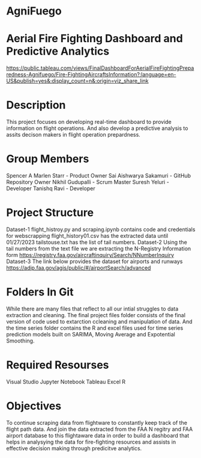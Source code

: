 # AgniFuego

# Aerial Fire Fighting Dashboard and Predictive Analytics
https://public.tableau.com/views/FinalDashboardForAerialFireFightingPreparedness-Agnifuego/Fire-FightingAircraftsInformation?:language=en-US&publish=yes&:display_count=n&:origin=viz_share_link

# Description
This project focuses on developing real-time dashboard to provide information on flight operations. And also develop a predictive analysis to assits decison makers in flight operation prepardness.

# Group Members

Spencer A Marlen Starr - Product Owner 
Sai Aishwarya Sakamuri - GitHub Repository Owner
Nikhil Gudupalli - Scrum Master
Suresh Yeluri - Developer
Tanishq Ravi - Developer

# Project Structure
Dataset-1
flight_histroy.py and scraping.ipynb contains code and credentials for webscrapping
flight_history01.csv has the extracted data until 01/27/2023
tailstouse.txt has the list of tail numbers.
Dataset-2
Using the tail numbers from the text file we are extracting the N-Registry Information form 
https://registry.faa.gov/aircraftinquiry/Search/NNumberInquiry
Dataset-3
The link below provides the dataset for airports and runways
https://adip.faa.gov/agis/public/#/airportSearch/advanced

# Folders In Git
While there are many files that reflect to all our intial struggles to data extraction and cleaning.
The final project files folder consists of the final version of code used to extarction ccleaning and manipulation of data.
And the time series folder contains the R and excel files used for time series prediction models built on SARIMA, Moving Average and Expotential Smoothing.


# Required Resourses

Visual Studio
Jupyter Notebook
Tableau
Excel
R

# Objectives
To continue scraping data from flightware to constantly keep track of the flight path data. And join the data extracted from the FAA N regitry and FAA airport database to this flightaware data in order to build a dashboard that helps in analysying the data for fire-fighting resources and assists in effective decision making through predicitve analytics.



